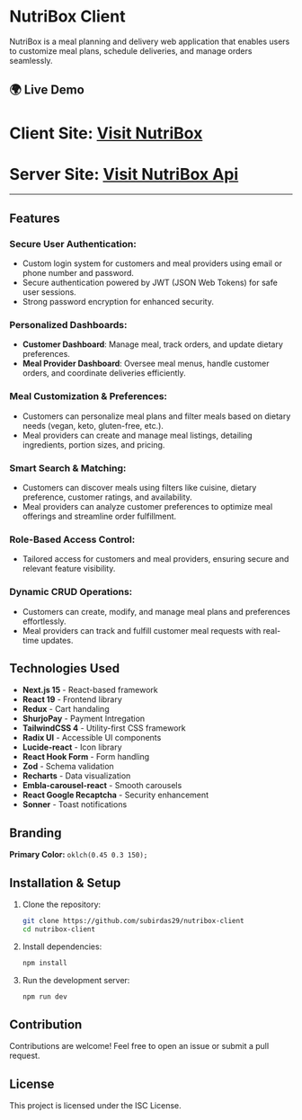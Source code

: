 # NutriBox Client

NutriBox is a meal planning and delivery web application that enables users to customize meal plans, schedule deliveries, and manage orders seamlessly.

## 🌍 Live Demo

# Client Site: [Visit NutriBox](https://nutribox-client.vercel.app/)
# Server Site: [Visit NutriBox Api](https://nutribox-server.vercel.app/)
---

## Features
### Secure User Authentication:
- Custom login system for customers and meal providers using email or phone number and password.
- Secure authentication powered by JWT (JSON Web Tokens) for safe user sessions.
- Strong password encryption for enhanced security.

### Personalized Dashboards:
- **Customer Dashboard**: Manage meal, track orders, and update dietary preferences.
- **Meal Provider Dashboard**: Oversee meal menus, handle customer orders, and coordinate deliveries efficiently.

### Meal Customization & Preferences:
- Customers can personalize meal plans and filter meals based on dietary needs (vegan, keto, gluten-free, etc.).
- Meal providers can create and manage meal listings, detailing ingredients, portion sizes, and pricing.

### Smart Search & Matching:
- Customers can discover meals using filters like cuisine, dietary preference, customer ratings, and availability.
- Meal providers can analyze customer preferences to optimize meal offerings and streamline order fulfillment.

### Role-Based Access Control:
- Tailored access for customers and meal providers, ensuring secure and relevant feature visibility.


### Dynamic CRUD Operations:
- Customers can create, modify, and manage meal plans and preferences effortlessly.
- Meal providers can track and fulfill customer meal requests with real-time updates.

## Technologies Used
- **Next.js 15** - React-based framework
- **React 19** - Frontend library
- **Redux** - Cart handaling
- **ShurjoPay** - Payment Intregation
- **TailwindCSS 4** - Utility-first CSS framework
- **Radix UI** - Accessible UI components
- **Lucide-react** - Icon library
- **React Hook Form** - Form handling
- **Zod** - Schema validation
- **Recharts** - Data visualization
- **Embla-carousel-react** - Smooth carousels
- **React Google Recaptcha** - Security enhancement
- **Sonner** - Toast notifications

## Branding
**Primary Color:** `oklch(0.45 0.3 150);`


## Installation & Setup
1. Clone the repository:
   ```sh
   git clone https://github.com/subirdas29/nutribox-client
   cd nutribox-client
   ```
2. Install dependencies:
   ```sh
   npm install
   ```
3. Run the development server:
   ```sh
   npm run dev
   ```


## Contribution
Contributions are welcome! Feel free to open an issue or submit a pull request.

## License
This project is licensed under the ISC License.

